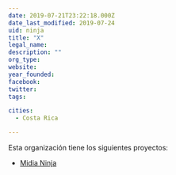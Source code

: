 ```yaml
---
date: 2019-07-21T23:22:18.000Z
date_last_modified: 2019-07-24
uid: ninja
title: "X"
legal_name: 
description: ""
org_type: 
website: 
year_founded: 
facebook: 
twitter: 
tags:

cities: 
  - Costa Rica

---
```


Esta organización tiene los siguientes proyectos:

- [Midia Ninja](/i/midia-ninja.html)
